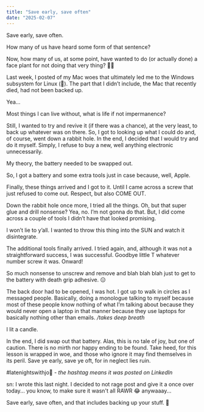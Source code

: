 ```yaml
---
title: "Save early, save often"
date: "2025-02-07"
---
```


Save early, save often.

How many of us have heard some form of that sentence?

Now, how many of us, at some point, have wanted to do (or actually done) a face plant for not doing that very thing? 🙋‍♀️

Last week, I posted of my Mac woes that ultimately led me to the Windows subsystem for Linux (🥰). The part that I didn’t include, the Mac that recently died, had not been backed up.

Yea…

Most things I can live without, what is life if not impermanence?

Still, I wanted to try and revive it (if there was a chance), at the very least, to back up whatever was on there. So, I got to looking up what I could do and, of course, went down a rabbit hole. In the end, I decided that I would try and do it myself. Simply, I refuse to buy a new, well anything electronic unnecessarily.

My theory, the battery needed to be swapped out.

So, I got a battery and some extra tools just in case because, well, Apple.

Finally, these things arrived and I got to it. Until I came across a screw that just refused to come out. Respect, but also COME OUT.

Down the rabbit hole once more, I tried all the things. Oh, but that super glue and drill nonsense? Yea, no. I’m not gonna do that. But, I did come across a couple of tools I didn’t have that looked promising.

I won’t lie to y’all. I wanted to throw this thing into the SUN and watch it disintegrate.

The additional tools finally arrived. I tried again, and, although it was not a straightforward success, I was successful. Goodbye little T whatever number screw it was. Onward!

So much nonsense to unscrew and remove and blah blah blah just to get to the battery with death grip adhesive. 😑

The back door had to be opened, I was hot. I got up to walk in circles as I messaged people. Basically, doing a monologue talking to myself because most of these people know nothing of what I’m talking about because they would never open a laptop in that manner because they use laptops for basically nothing other than emails. _/takes deep breath_

I lit a candle.

In the end, I did swap out that battery. Alas, this is no tale of joy, but one of caution. There is no mirth nor happy ending to be found. Take heed, for this lesson is wrapped in woe, and those who ignore it may find themselves in its peril. Save ye early, save ye oft, for in neglect lies ruin.

#latenightswithjo🌙 - _the hashtag means it was posted on LinkedIn_

sn: I wrote this last night. I decided to not rage post and give it a once over today... you know, to make sure it wasn't all RAWR 😂 anywaaay...

Save early, save often, and that includes backing up your stuff. 🖖

